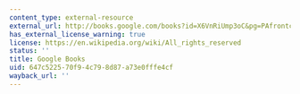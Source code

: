 ```yaml
---
content_type: external-resource
external_url: http://books.google.com/books?id=X6VnRiUmp3oC&pg=PAfrontcover
has_external_license_warning: true
license: https://en.wikipedia.org/wiki/All_rights_reserved
status: ''
title: Google Books
uid: 647c5225-70f9-4c79-8d87-a73e0fffe4cf
wayback_url: ''
---
```

